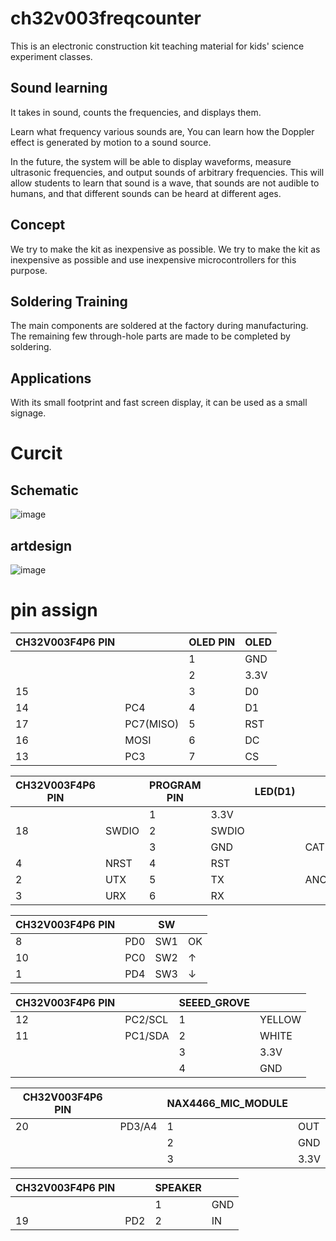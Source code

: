 # ch32v003freqcounter

This is an electronic construction kit teaching material for kids' science experiment classes.
## Sound learning

It takes in sound, counts the frequencies, and displays them.

Learn what frequency various sounds are,
You can learn how the Doppler effect is generated by motion to a sound source.


In the future, the system will be able to display waveforms, measure ultrasonic frequencies, and output sounds of arbitrary frequencies.
This will allow students to learn that sound is a wave, that sounds are not audible to humans, and that different sounds can be heard at different ages.


## Concept
We try to make the kit as inexpensive as possible. We try to make the kit as inexpensive as possible and use inexpensive microcontrollers for this purpose.

## Soldering Training
The main components are soldered at the factory during manufacturing. The remaining few through-hole parts are made to be completed by soldering.

## Applications

With its small footprint and fast screen display, it can be used as a small signage.

# Curcit

## Schematic

![image](https://github.com/user-attachments/assets/f9bb966e-5fb7-449d-bd39-e4527e4bff9e)

## artdesign
![image](https://github.com/user-attachments/assets/651a34eb-79ba-451a-b981-b10114599e5b)



# pin assign

| CH32V003F4P6 PIN |           | OLED PIN | OLED |
|------------------|-----------|----------|------|
|                  |           | 1        | GND  |
|                  |           | 2        | 3.3V |
| 15               |           | 3        | D0   |
| 14               | PC4       | 4        | D1   |
| 17               | PC7(MISO) | 5        | RST  |
| 16               | MOSI      | 6        | DC   |
| 13               | PC3       | 7        | CS   |

| CH32V003F4P6 PIN |       | PROGRAM PIN |   | LED(D1) |         |
|------------------|-------|-------------|-------|---------|---------|
|                  |       | 1           | 3.3V  |         |         |
| 18               | SWDIO | 2           | SWDIO |         |         |
|                  |       | 3           | GND   |         | CATHODE |
| 4                | NRST  | 4           | RST   |         |         |
| 2                | UTX   | 5           | TX    |         | ANODE   |
| 3                | URX   | 6           | RX    |         |         |



| CH32V003F4P6 PIN |           | SW  |  |
|------------------|-----------|-----|------|
| 8                | PD0       | SW1 | OK   |
| 10               | PC0       | SW2 | ↑    |
| 1                | PD4       | SW3 | ↓    |


| CH32V003F4P6 PIN |         | SEEED_GROVE |    |
|------------------|---------|-------------|--------|
| 12               | PC2/SCL | 1           | YELLOW |
| 11               | PC1/SDA | 2           | WHITE  |
|                  |         | 3           | 3.3V   |
|                  |         | 4           | GND    |



| CH32V003F4P6 PIN |        | NAX4466_MIC_MODULE |  |
|------------------|--------|--------------------|------|
| 20               | PD3/A4 | 1                  | OUT  |
|                  |        | 2                  | GND  |
|                  |        | 3                  | 3.3V |

| CH32V003F4P6 PIN |      | SPEAKER |  |
|------------------|------|---------|------|
|                  |      | 1       | GND  |
| 19               | PD2  | 2       | IN   |
